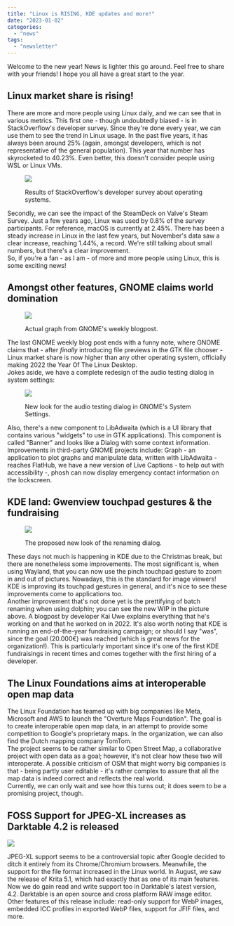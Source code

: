 ```yaml
---
title: "Linux is RISING, KDE updates and more!"
date: "2023-01-02"
categories: 
  - "news"
tags: 
  - "newsletter"
---
```


Welcome to the new year! News is lighter this go around. Feel free to share with your friends! I hope you all have a great start to the year.

## Linux market share is rising!

There are more and more people using Linux daily, and we can see that in various metrics. This first one - though undoubtedly biased - is in StackOverflow's developer survey. Since they're done every year, we can use them to see the trend in Linux usage. In the past five years, it has always been around 25% (again, amongst developers, which is not representative of the general population). This year that number has skyrocketed to 40.23%. Even better, this doesn't consider people using WSL or Linux VMs.

<figure>

![](images/image-1.png)

<figcaption>

Results of StackOverflow's developer survey about operating systems.

</figcaption>

</figure>

Secondly, we can see the impact of the SteamDeck on Valve's Steam Survey. Just a few years ago, Linux was used by 0.8% of the survey participants. For reference, macOS is currently at 2.45%. There has been a steady increase in Linux in the last few years, but November's data saw a clear increase, reaching 1.44%, a record. We're still talking about small numbers, but there's a clear improvement.  
So, if you're a fan - as I am - of more and more people using Linux, this is some exciting news!

## Amongst other features, GNOME claims world domination

<figure>

![](images/image-4.png)

<figcaption>

Actual graph from GNOME's weekly blogpost.

</figcaption>

</figure>

The last GNOME weekly blog post ends with a funny note, where GNOME claims that - after _finally_ introducing file previews in the GTK file chooser - Linux market share is now higher than any other operating system, officially making 2022 the Year Of The Linux Desktop.  
Jokes aside, we have a complete redesign of the audio testing dialog in system settings:

<figure>

![](images/image-5.png)

<figcaption>

New look for the audio testing dialog in GNOME's System Settings.

</figcaption>

</figure>

Also, there's a new component to LibAdwaita (which is a UI library that contains various "widgets" to use in GTK applications). This component is called "Banner" and looks like a Dialog with some context information.  
Improvements in third-party GNOME projects include: Graph - an application to plot graphs and manipulate data, written with LibAdwaita - reaches FlatHub, we have a new version of Live Captions - to help out with accessibility -, phosh can now display emergency contact information on the lockscreen.

## KDE land: Gwenview touchpad gestures & the fundraising

<figure>

![](images/image.png)

<figcaption>

The proposed new look of the renaming dialog.

</figcaption>

</figure>

These days not much is happening in KDE due to the Christmas break, but there are nonetheless some improvements. The most significant is, when using Wayland, that you can now use the pinch touchpad gesture to zoom in and out of pictures. Nowadays, this is the standard for image viewers! KDE is improving its touchpad gestures in general, and it's nice to see these improvements come to applications too.  
Another improvement that's not done yet is the prettifying of batch renaming when using dolphin; you can see the new WIP in the picture above. A blogpost by developer Kai Uwe explains everything that he's working on and that he worked on in 2022. 
It's also worth noting that KDE is running an end-of-the-year fundraising campaign; or should I say "was", since the goal (20.000€) was reached (which is great news for the organization!). This is particularly important since it's one of the first KDE fundraisings in recent times and comes together with the first hiring of a developer.

## The Linux Foundations aims at interoperable open map data

The Linux Foundation has teamed up with big companies like Meta, Microsoft and AWS to launch the "Overture Maps Foundation". The goal is to create interoperable open map data, in an attempt to provide some competition to Google's proprietary maps. In the organization, we can also find the Dutch mapping company TomTom.  
The project seems to be rather similar to Open Street Map, a collaborative project with open data as a goal; however, it's not clear how these two will interoperate. A possible criticism of OSM that might worry big companies is that - being partly user editable - it's rather complex to assure that all the map data is indeed correct and reflects the real world.  
Currently, we can only wait and see how this turns out; it does seem to be a promising project, though.

## FOSS Support for JPEG-XL increases as Darktable 4.2 is released

![](images/image-3.png)

JPEG-XL support seems to be a controversial topic after Google decided to ditch it entirely from its Chrome/Chromium browsers. Meanwhile, the support for the file format increased in the Linux world. In August, we saw the release of Krita 5.1, which had exactly that as one of its main features. Now we do gain read and write support too in Darktable's latest version, 4.2. 
Darktable is an open source and cross platform RAW image editor. Other features of this release include: read-only support for WebP images, embedded ICC profiles in exported WebP files, support for JFIF files, and more.
